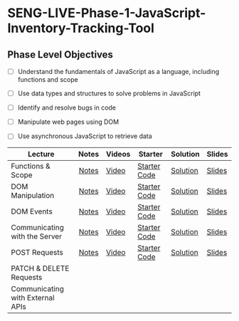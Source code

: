 # SENG-LIVE-Phase-1-JavaScript-Inventory-Tracking-Tool
## Phase Level Objectives
- [ ] Understand the fundamentals of JavaScript as a language, including functions and scope
- [ ] Use data types and structures to solve problems in JavaScript
- [ ] Identify and resolve bugs in code
- [ ] Manipulate web pages using DOM
- [ ] Use asynchronous JavaScript to retrieve data


| Lecture                          |                                                   Notes                                                   | Videos                                               | Starter                                                                                                                | Solution                                                                                                                  | Slides                                                                                                                                    |
| -------------------------------- | :-------------------------------------------------------------------------------------------------------: | ---------------------------------------------------- | ---------------------------------------------------------------------------------------------------------------------- | ------------------------------------------------------------------------------------------------------------------------- | ----------------------------------------------------------------------------------------------------------------------------------------- |
| Functions & Scope                | [Notes](https://docs.google.com/document/d/1PZZ7wYKGDo0qAH1NpheCrKRjeqazLoKAV__sEWNcjgQ/edit?usp=sharing) | [Video](https://www.youtube.com/watch?v=GqAvAu-JyJ8) | [Starter Code](https://github.com/learn-co-students/west-se-050123-phase-1/tree/main/01_Functions_%26_Scope)           | [Solution](https://github.com/learn-co-students/west-se-050123-phase-1/tree/01_solution/01_Functions_%26_Scope)           | [Slides](https://raw.githack.com/learn-co-students/west-se-050123-phase-1/main/01_Functions_&_Scope/assets/export/index.html)             |
| DOM Manipulation                 | [Notes](https://docs.google.com/document/d/1PZZ7wYKGDo0qAH1NpheCrKRjeqazLoKAV__sEWNcjgQ/edit?usp=sharing) | [Video](https://www.youtube.com/watch?v=BVMXfA3eayI) | [Starter Code](https://github.com/learn-co-students/west-se-050123-phase-1/tree/main/02_DOM_Manipulation)              | [Solution](https://github.com/learn-co-students/west-se-050123-phase-1/tree/02_solution/02_DOM_Manipulation)              | [Slides](https://raw.githack.com/learn-co-students/west-se-050123-phase-1/main/02_DOM_Manipulation/assets/export/index.html)              |
| DOM Events                       | [Notes](https://docs.google.com/document/d/1PZZ7wYKGDo0qAH1NpheCrKRjeqazLoKAV__sEWNcjgQ/edit?usp=sharing) | [Video](https://www.youtube.com/watch?v=n2E3LeFv-HA) | [Starter Code](https://github.com/learn-co-students/west-se-050123-phase-1/tree/main/03_DOM_Events)                    | [Solution](https://github.com/learn-co-students/west-se-050123-phase-1/tree/03_solution/03_DOM_Events)                    | [Slides](https://raw.githack.com/learn-co-students/west-se-050123-phase-1/main/03_DOM_Events/assets/export/index.html)                    |
| Communicating with the Server    | [Notes](https://docs.google.com/document/d/1PZZ7wYKGDo0qAH1NpheCrKRjeqazLoKAV__sEWNcjgQ/edit?usp=sharing) | [Video](https://www.youtube.com/watch?v=tt5pnQj3mhM) | [Starter Code](https://github.com/learn-co-students/west-se-050123-phase-1/tree/main/04_Communicating_with_the_Server) | [Solution](https://github.com/learn-co-students/west-se-050123-phase-1/tree/04_solution/04_Communicating_with_the_Server) | [Slides](https://raw.githack.com/learn-co-students/west-se-050123-phase-1/main/04_Communicating_with_the_Server/assets/export/index.html) |
| POST Requests                    | [Notes](https://docs.google.com/document/d/1PZZ7wYKGDo0qAH1NpheCrKRjeqazLoKAV__sEWNcjgQ/edit?usp=sharing) | [Video](https://www.youtube.com/watch?v=Lbs231A1RTI)                                                     | [Starter Code](https://github.com/learn-co-students/west-se-050123-phase-1/tree/main/05_POST_request)                  | [Solution](https://github.com/learn-co-students/west-se-050123-phase-1/tree/05_solution/05_POST_request)                  | [Slides](https://raw.githack.com/learn-co-students/west-se-050123-phase-1/main/05_POST_request/assets/export/index.html) |
| PATCH & DELETE Requests          |                                                                                                           |                                                      |                                                                                                                        |                                                                                                                           |                                                                                                                                           |
| Communicating with External APIs |                                                                                                           |                                                      |                                                                                                                        |                                                                                                                           |                                                                                                                                           |
